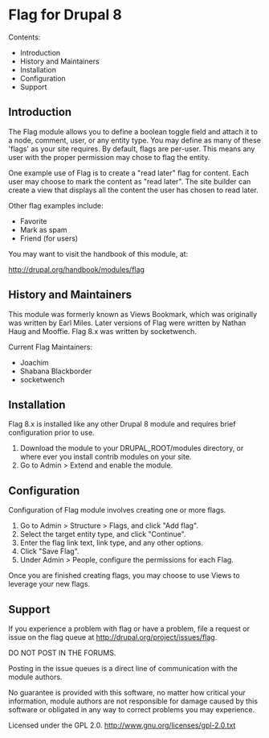 Flag for Drupal 8
=================

Contents:
 * Introduction
 * History and Maintainers
 * Installation
 * Configuration
 * Support

Introduction
------------

The Flag module allows you to define a boolean toggle field and attach it to a
node, comment, user, or any entity type. You may define as many of these 'flags'
as your site requires. By default, flags are per-user. This means any user with
the proper permission may chose to flag the entity.

One example use of Flag is to create a "read later" flag for content. Each user
may choose to mark the content as "read later". The site builder can create a
view that displays all the content the user has chosen to read later.

Other flag examples include:
 * Favorite
 * Mark as spam
 * Friend (for users)

You may want to visit the handbook of this module, at:

  http://drupal.org/handbook/modules/flag

History and Maintainers
-----------------------

This module was formerly known as Views Bookmark, which was originally was
written by Earl Miles. Later versions of Flag were written by Nathan Haug and
Mooffie. Flag 8.x was written by socketwench.

Current Flag Maintainers:
 * Joachim
 * Shabana Blackborder
 * socketwench

Installation
------------

Flag 8.x is installed like any other Drupal 8 module and requires brief
configuration prior to use.

1. Download the module to your DRUPAL_ROOT/modules directory, or where ever you
install contrib modules on your site.
2. Go to Admin > Extend and enable the module.

Configuration
-------------

Configuration of Flag module involves creating one or more flags.

1. Go to Admin > Structure > Flags, and click "Add flag".
2. Select the target entity type, and click "Continue".
3. Enter the flag link text, link type, and any other options.
4. Click "Save Flag".
5. Under Admin > People, configure the permissions for each Flag.

Once you are finished creating flags, you may choose to use Views to leverage
your new flags.

Support
-------

If you experience a problem with flag or have a problem, file a request or
issue on the flag queue at http://drupal.org/project/issues/flag.

DO NOT POST IN THE FORUMS.

Posting in the issue queues is a direct line of communication with the module
authors.

No guarantee is provided with this software, no matter how critical your
information, module authors are not responsible for damage caused by this
software or obligated in any way to correct problems you may experience.

Licensed under the GPL 2.0.
http://www.gnu.org/licenses/gpl-2.0.txt
